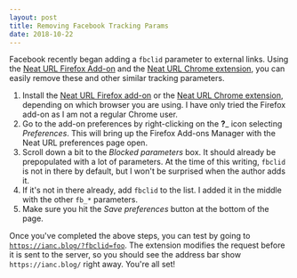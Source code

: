 ```yaml
---
layout: post
title: Removing Facebook Tracking Params
date: 2018-10-22
---
```


Facebook recently began adding a `fbclid` parameter to external links. Using the [Neat URL Firefox Add-on](https://addons.mozilla.org/firefox/addon/neat-url/) and the [Neat URL Chrome extension](https://chrome.google.com/webstore/detail/neat-url/jchobbjgibcahbheicfocecmhocglkco), you can easily remove these and other similar tracking parameters.

  1. Install the [Neat URL Firefox add-on](https://addons.mozilla.org/firefox/addon/neat-url/) or the [Neat URL Chrome extension](https://chrome.google.com/webstore/detail/neat-url/jchobbjgibcahbheicfocecmhocglkco), depending on which browser you are using. I have only tried the Firefox add-on as I am not a regular Chrome user.
  2. Go to the add-on preferences by right-clicking on the __?___ icon selecting _Preferences_. This will bring up the Firefox Add-ons Manager with the Neat URL preferences page open.
  3. Scroll down a bit to the _Blocked parameters_ box. It should already be prepopulated with a lot of parameters. At the time of this writing, `fbclid` is not in there by default, but I won't be surprised when the author adds it.
  4. If it's not in there already, add `fbclid` to the list. I added it in the middle with the other `fb_*` parameters.
  5. Make sure you hit the _Save preferences_ button at the bottom of the page.

Once you've completed the above steps, you can test by going to [`https://ianc.blog/?fbclid=foo`](https://ianc.blog/?fbclid=foo). The extension modifies the request before it is sent to the server, so you should see the address bar show `https://ianc.blog/` right away. You're all set!